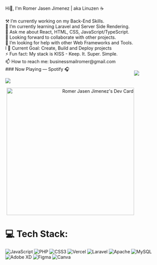 <div style="text-align: justify;">
Hi👋, I'm Romer Jasen Jimenez | aka Linuzen ☕<br><br>    ⚒ I’m currently working on my Back-End Skills.<br>    🌱 I’m currently learning Laravel and Server Side Rendering.<br>    💬 Ask me about React, HTML, CSS, JavaScript/TypeScript.<br>    🤝 Looking forward to collaborate with other projects.<br>    🤔 I’m looking for help with other Web Frameworks and Tools.<br>l    🎯 Current Goal: Create, Build and Deploy projects<br>    ⚡ Fun fact: My stack is KISS - Keep. It. Super. Simple.<br>    📫 How to reach me: businessmailromer@gmail.com<br>
</div> 
### Now Playing — Spotify 🎧
<p style=" float: right; width: 100px; height: 200px; ">
<a href="https://slpotify-github-profile.vercel.app/api/view.svg?uid=313kgk44qkj7cet4amepc32jkpey&redirect=true">
<img src="https://spotify-github-profile.vercel.app/api/view.svg?uid=313kgk44qkj7cet4amepc32jkpey&cover_image=true&theme=novatorem&show_offline=false&background_color=121212&interchange=true&bar_color=53b14f&bar_color_cover=true"/>
</a>
</p>

![](https://komarev.com/ghpvc/?username=devfastated&base=1690)
<div align="right"> 
<a href="https://app.daily.dev/linuzen"><img src="https://api.daily.dev/devcards/04520767960c4dd7ade4a7d91d98bec1.png?r=fyt" width="400" alt="Romer Jasen Jimenez's Dev Card"/></a>
</div>

# 💻 Tech Stack:
 ![JavaScript](https://img.shields.io/badge/javascript-%23323330.svg?style=for-the-badge&logo=javascript&logoColor=%23F7DF1E) ![PHP](https://img.shields.io/badge/php-%23777BB4.svg?style=for-the-badge&logo=php&logoColor=white) ![CSS3](https://img.shields.io/badge/css3-%231572B6.svg?style=for-the-badge&logo=css3&logoColor=white) ![Vercel](https://img.shields.io/badge/vercel-%23000000.svg?style=for-the-badge&logo=vercel&logoColor=white) ![Laravel](https://img.shields.io/badge/laravel-%23FF2D20.svg?style=for-the-badge&logo=laravel&logoColor=white) ![Apache](https://img.shields.io/badge/apache-%23D42029.svg?style=for-the-badge&logo=apache&logoColor=white) ![MySQL](https://img.shields.io/badge/mysql-%2300000f.svg?style=for-the-badge&logo=mysql&logoColor=white) ![Adobe XD](https://img.shields.io/badge/Adobe%20XD-470137?style=for-the-badge&logo=Adobe%20XD&logoColor=#FF61F6) ![Figma](https://img.shields.io/badge/figma-%23F24E1E.svg?style=for-the-badge&logo=figma&logoColor=white) ![Canva](https://img.shields.io/badge/Canva-%2300C4CC.svg?style=for-the-badge&logo=Canva&logoColor=white)

